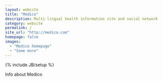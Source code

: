 ```yaml
---
layout: website
title: "Medico"
description: Multi-lingual health information site and social network
category: website
permalink: /
site_url: "http://medico.com"
homepage: false
images:
  - "Medico homepage"
  - "Some more"
---
```

{% include JB/setup %}

Info about Medico
